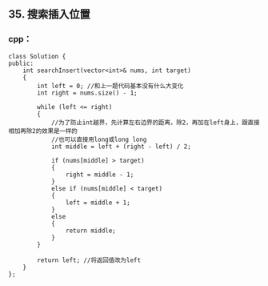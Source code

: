 ## 35. 搜索插入位置
### cpp：

    class Solution {
    public:
        int searchInsert(vector<int>& nums, int target)
        {
            int left = 0; //和上一题代码基本没有什么大变化
            int right = nums.size() - 1;
            
            while (left <= right)
            {
                //为了防止int越界，先计算左右边界的距离，除2，再加在left身上，跟直接相加再除2的效果是一样的
                //也可以直接用long或long long
                int middle = left + (right - left) / 2; 
                
                if (nums[middle] > target)
                {
                    right = middle - 1;
                }
                else if (nums[middle] < target)
                {
                    left = middle + 1;
                }
                else
                {
                    return middle;
                }
            }
            
            return left; //将返回值改为left
        }
    };
